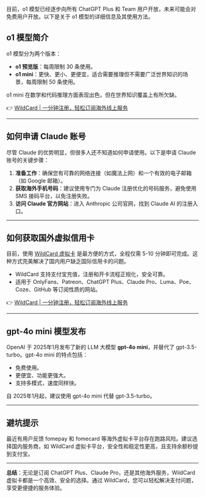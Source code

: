 目前，o1 模型已经逐步向所有 ChatGPT Plus 和 Team 用户开放，未来可能会对免费用户开放。以下是关于 o1 模型的详细信息及其使用方法。

## o1 模型简介

o1 模型分为两个版本：

- **o1 预览版**：每周限制 30 条使用。
- **o1 mini**：更快、更小、更便宜，适合需要推理但不需要广泛世界知识的场景，每周限制 50 条使用。

o1 mini 在数学和代码推理方面表现出色，但在世界知识覆盖上有所欠缺。

👉 [WildCard | 一分钟注册，轻松订阅海外线上服务](https://bit.ly/bewildcard)

---

## 如何申请 Claude 账号

尽管 Claude 的优势明显，但很多人还不知道如何申请使用。以下是申请 Claude 账号的关键步骤：

1. **准备工作**：确保您有可靠的网络连接（如魔法上网）和一个有效的电子邮箱（如 Google 邮箱）。
2. **获取海外手机号码**：建议使用专门为 Claude 注册优化的号码服务，避免使用 SMS 接码平台，以免注册失败。
3. **访问 Claude 官方网站**：进入 Anthropic 公司官网，找到 Claude AI 的注册入口。

---

## 如何获取国外虚拟信用卡

目前，使用 [WildCard 虚拟卡](https://bit.ly/bewildcard) 是最方便的方式，全程仅需 5-10 分钟即可完成。这种方式完美解决了国内用户缺乏国际信用卡的问题。

- WildCard 支持支付宝充值，注册和开卡流程正规化，安全可靠。
- 适用于 OnlyFans、Patreon、ChatGPT Plus、Claude Pro、Luma、Poe、Coze、GitHub 等订阅性质的网站。

👉 [WildCard | 一分钟注册，轻松订阅海外线上服务](https://bit.ly/bewildcard)

---

## gpt-4o mini 模型发布

OpenAI 于 2025年1月发布了新的 LLM 大模型 **gpt-4o mini**，并替代了 gpt-3.5-turbo。gpt-4o mini 的特点包括：

- 免费使用。
- 更便宜、功能更强大。
- 支持多模式，速度同样快。

自 2025年1月起，建议使用 gpt-4o mini 代替 gpt-3.5-turbo。

---

## 避坑提示

最近有用户反馈 fomepay 和 fomecard 等海外虚拟卡平台存在跑路风险。建议选择国内服务商，如 WildCard 虚拟卡平台，安全性和稳定性更高，且支持余额秒提到支付宝。

---

**总结**：无论是订阅 ChatGPT Plus、Claude Pro，还是其他海外服务，WildCard 虚拟卡都是一个高效、安全的选择。通过 WildCard，您可以轻松解决支付问题，享受更便捷的服务体验。

